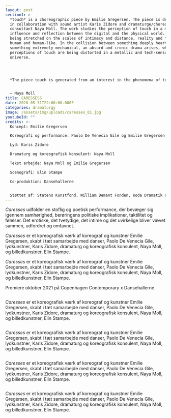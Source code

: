 ```yaml
---
layout: post
section1: >-
  *touch* is a choreographic piece by Emilie Gregersen. The piece is developed
  in collaboration with sound artist Karis Zidore and dramaturge/choreographic
  consultant Naya Moll. The work studies the perception of touch in a mutual
  influence and reflection between the digital and the physical world. Touch is
  being stretched on the scales of intimacy and distance, reality and fiction,
  human and human-like. In the collision between something deeply heartfelt and
  something extremely mechanical, an absurd and ironic drama arises, where human
  perceptions of touch are being distorted in a metallic and tech-sensual
  universe.




  *The piece touch is generated from an interest in the phenomena of touch – the tactile sense that allows us to be in relation. It arises as a phenomenological and poetic reflection of touch as a fundamental condition of being in the world. The performance offers a scenic contemplation of tactility and how touch plays a role in the way we engage with the world.*


  – Naya Moll
title: CARESSESS
date: 2020-05-31T22:00:00.000Z
categories: dramaturgy
image: /assets/img/uploads/caresses_01.jpg
youtubeId: ""
credits: >-
  Koncept: Emilie Gregersen

  Koreografi og performance: Paolo De Venecia Gile og Emilie Gregersen

  Lyd: Karis Zidore

  Dramaturg og koreografisk konsulent: Naya Moll

  Tekst arbejde: Naya Moll og Emilie Gregersen

  Scenografi: Elin Stampe

  Co-produktion: Dansehallerne


  Støttet af: Statens Kunstfond, William Demant Fonden, Koda Dramatik og Dansk Skuespillerforbunds Produktionsstøttemidler
---
```

*Caresses* udfolder en stoflig og poetisk performance, der bevæger sig igennem samhørighed, berøringens politiske implikationer, taktilitet og følelser. Det erotiske, det tvetydige, det intime og det uvirkelige bliver vævet sammen, udfordret og omfavnet.

*Caresses* er et koreografisk værk af koreograf og kunstner Emilie Gregersen, skabt i tæt samarbejde med danser, Paolo De Venecia Gile, lydkunstner, Karis Zidore, dramaturg og koreografisk konsulent, Naya Moll, og billedkunstner, Elin Stampe. 

*Caresses* er et koreografisk værk af koreograf og kunstner Emilie Gregersen, skabt i tæt samarbejde med danser, Paolo De Venecia Gile, lydkunstner, Karis Zidore, dramaturg og koreografisk konsulent, Naya Moll, og billedkunstner, Elin Stampe. 

Premiere oktober 2021 på Copenhagen Contemporary x Dansehallerne.

<img src="/assets/img/uploads/Caresses_10.jpg" alt="" title="" class="post-image"/>

*Caresses* er et koreografisk værk af koreograf og kunstner Emilie Gregersen, skabt i tæt samarbejde med danser, Paolo De Venecia Gile, lydkunstner, Karis Zidore, dramaturg og koreografisk konsulent, Naya Moll, og billedkunstner, Elin Stampe. 

<img src="/assets/img/uploads/Caresses_15.jpg" alt="" title="" class="post-image"/>

*Caresses* er et koreografisk værk af koreograf og kunstner Emilie Gregersen, skabt i tæt samarbejde med danser, Paolo De Venecia Gile, lydkunstner, Karis Zidore, dramaturg og koreografisk konsulent, Naya Moll, og billedkunstner, Elin Stampe. 

<img src="/assets/img/uploads/Caresses_16.jpg" alt="" title="" class="post-image"/>

*Caresses* er et koreografisk værk af koreograf og kunstner Emilie Gregersen, skabt i tæt samarbejde med danser, Paolo De Venecia Gile, lydkunstner, Karis Zidore, dramaturg og koreografisk konsulent, Naya Moll, og billedkunstner, Elin Stampe. 



<img src="/assets/img/uploads/Caresses_16.jpg" alt="" title="" class="post-image"/>

*Caresses* er et koreografisk værk af koreograf og kunstner Emilie Gregersen, skabt i tæt samarbejde med danser, Paolo De Venecia Gile, lydkunstner, Karis Zidore, dramaturg og koreografisk konsulent, Naya Moll, og billedkunstner, Elin Stampe.